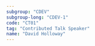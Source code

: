 ```yaml
---
subgroup: "CDEV"
subgroup-long: "CDEV-1"
code: "CT01"
tag: "Contributed Talk Speaker"
name: "David Holloway"
---
```

